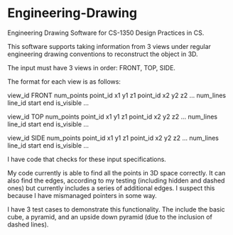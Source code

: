 # Engineering-Drawing
Engineering Drawing Software for CS-1350 Design Practices in CS.

This software supports taking information from 3 views under regular engineering drawing conventions to reconstruct the object in 3D. 

The input must have 3 views in order: FRONT, TOP, SIDE.

The format for each view is as follows:

view_id FRONT
num_points
point_id x1 y1 z1
point_id x2 y2 z2
...
num_lines
line_id start end is_visible
...

view_id TOP
num_points
point_id x1 y1 z1
point_id x2 y2 z2
...
num_lines
line_id start end is_visible
...

view_id SIDE
num_points
point_id x1 y1 z1
point_id x2 y2 z2
...
num_lines
line_id start end is_visible
...

I have code that checks for these input specifications.

My code currently is able to find all the points in 3D space correctly. It can also find the edges, according to my testing (including hidden and dashed ones) but currently includes a series of additional edges. I suspect this because I have mismanaged pointers in some way.

I have 3 test cases to demonstrate this functionality. The include the basic cube, a pyramid, and an upside down pyramid (due to the inclusion of dashed lines).
